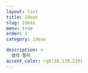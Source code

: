 ```yaml
---
layout: list
title: Ideas
slug: Ideas
menu: true
order: 1
category: ideas

description: >
  생각 정리
accent_color: rgb(38,139,210)
---
```

